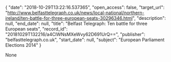 {
  "date": "2018-10-29T13:22:16.537365", 
  "open_access": false, 
  "target_url": "http://www.belfasttelegraph.co.uk/news/local-national/northern-ireland/ten-battle-for-three-european-seats-30296346.html", 
  "description": null, 
  "end_date": null, 
  "title": "Belfast Telegraph: Ten battle for three European seats", 
  "record_id": "20181029T132216/a4ClWNsMXeWvy62D691UrQ==", 
  "publisher": "belfasttelegraph.co.uk", 
  "start_date": null, 
  "subject": "European Parliament Elections 2014"
}

None